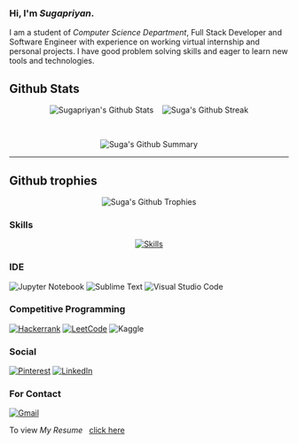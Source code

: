 ### Hi, I'm *Sugapriyan*.


I am a student of *Computer Science Department*, Full Stack Developer and Software Engineer with experience on working virtual internship and personal projects.
I have good problem solving skills and eager to learn new tools and technologies.

## Github Stats
<p align="center">
<img src="https://github-readme-stats-sigma-orange.vercel.app/api?username=Sugapriyan-P-K&theme=github_dark_dimmed&card_width=290px&include_all_commits=true&count_private=true" alt="Sugapriyan's Github Stats" />&nbsp; &nbsp;
<img src="https://streak-stats.demolab.com?user=Sugapriyan-P-K&theme=github-dark-blue&border_radius=10&card_width=350" alt="Suga's Github Streak"/>
</p><br>                

<p align="center">
<img src="http://github-profile-summary-cards.vercel.app/api/cards/profile-details?username=Sugapriyan-P-K&theme=github_dark" alt="Suga's Github Summary"/>
</p>

<hr/>

## Github trophies
<p align="center">
<img src="https://github-profile-trophy.vercel.app/?username=Sugapriyan-P-K&theme=dark_dimmed&column=-1&margin-w=4" alt="Suga's Github Trophies"/>

### Skills
<!-- ![Canva](https://img.shields.io/badge/Canva-%2300C4CC.svg?style=for-the-badge&logo=Canva&logoColor=white)  -->
<!-- ![Flask](https://img.shields.io/badge/flask-%23000.svg?style=for-the-badge&logo=flask&logoColor=white)  -->

<p align="center" style="margin:auto">
  <a href="#">
    <img src="https://skillicons.dev/icons?i=git,js,html,css,java,nodejs,react,c,mongodb,sqlite,python,bash" alt="Skills" />
  </a>
</p>


### IDE

![Jupyter Notebook](https://img.shields.io/badge/jupyter-%23FA0F00.svg?style=for-the-badge&logo=jupyter&logoColor=white) 
![Sublime Text](https://img.shields.io/badge/sublime_text-%23575757.svg?style=for-the-badge&logo=sublime-text&logoColor=important) 
![Visual Studio Code](https://img.shields.io/badge/Visual%20Studio%20Code-0078d7.svg?style=for-the-badge&logo=visual-studio-code&logoColor=white) 
 

### Competitive Programming
[![Hackerrank](https://img.shields.io/badge/-Hackerrank-2EC866?style=for-the-badge&logo=HackerRank&logoColor=white)](https://www.hackerrank.com/Sugapriyan_P_K03) 
[![LeetCode](https://img.shields.io/badge/LeetCode-000000?style=for-the-badge&logo=LeetCode&logoColor=#d16c06)](https://leetcode.com/sugapriyan-p-k/) 
![Kaggle](https://img.shields.io/badge/Kaggle-035a7d?style=for-the-badge&logo=kaggle&logoColor=white) 

### Social
[![Pinterest](https://img.shields.io/badge/Pinterest-%23E60023.svg?style=for-the-badge&logo=Pinterest&logoColor=white)](https://in.pinterest.com/spmsiva936/) 
[![LinkedIn](https://img.shields.io/badge/linkedin-%230077B5.svg?style=for-the-badge&logo=linkedin&logoColor=white)](https://www.linkedin.com/in/sugapriyanpk/) 

### For Contact
[![Gmail](https://img.shields.io/badge/Gmail-D14836?style=for-the-badge&logo=gmail&logoColor=white)](mailto:sugapriyan2003@gmail.com)


<!-- ![](https://komarev.com/ghpvc/?username=Sugapriyan-P-K&color=blueviolet)
  [![Top Langs](https://github-readme-stats.vercel.app/api/top-langs/?username=Sugapriyan-P-K&hide_progress=false&count_private=true&layout=compact)](https://github.com/anuraghazra/github-readme-stats) -->

To view *My Resume* &nbsp; [click here](https://drive.google.com/file/d/14XTsMx019LobRWTnmqg5yjOoAdCZx7FP/view?usp=sharing)
